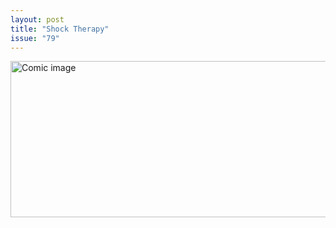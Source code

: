 ```yaml
---
layout: post
title: "Shock Therapy"
issue: "79"
---
```

<img src="{{ site.url }}/comics/79.png" title="If it weren't for big government, these robots would be far more efficient!" alt="Comic image" width="780px" height="250px"/>

